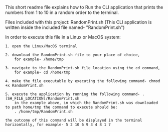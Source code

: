This short readme file explains how to Run the CLI application that prints the numbers from 1 to 10 in a random order to the terminal.

Files included with this project:
	RandomPrint.sh
(This CLI application is written inside the included file named- "RandomPrint.sh")


In order to execute this file in a Linux or MacOS system:

	1. open the Linux/MacOS terminal 
	
	2. download the RandomPrint.sh file to your place of choice, 
		for example- /home/tmp
		
	3. navigate to the RandomPrint.sh file location using the cd command, 
		for example- cd /home/tmp
		
	4. make the file executable by executing the following command- chmod +x RandomPrint.sh
	
	5. execute the application by running the following command- . [SH_FILE_LOCATION]/RandomPrint.sh
		in the example above, in which the RandomPrint.sh was downloaded to path home/tmp the command to execute should be:
		. /home/tmp/RandomPrint.sh
		
	the outcome of this command will be displayed in the terminal horizontally, for example- 5 2 10 6 9 3 4 8 1 7
